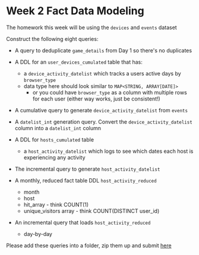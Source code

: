 # Week 2 Fact Data Modeling

The homework this week will be using the `devices` and `events` dataset

Construct the following eight queries:

- A query to deduplicate `game_details` from Day 1 so there's no duplicates

- A DDL for an `user_devices_cumulated` table that has:

  - a `device_activity_datelist` which tracks a users active days by `browser_type`
  - data type here should look similar to `MAP<STRING, ARRAY[DATE]>`
    - or you could have `browser_type` as a column with multiple rows for each user (either way works, just be consistent!)

- A cumulative query to generate `device_activity_datelist` from `events`

- A `datelist_int` generation query. Convert the `device_activity_datelist` column into a `datelist_int` column

- A DDL for `hosts_cumulated` table
  - a `host_activity_datelist` which logs to see which dates each host is experiencing any activity
- The incremental query to generate `host_activity_datelist`

- A monthly, reduced fact table DDL `host_activity_reduced`

  - month
  - host
  - hit_array - think COUNT(1)
  - unique_visitors array - think COUNT(DISTINCT user_id)

- An incremental query that loads `host_activity_reduced`
  - day-by-day

Please add these queries into a folder, zip them up and submit [here](https://bootcamp.techcreator.io)
